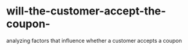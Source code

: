 # will-the-customer-accept-the-coupon-
analyzing factors that influence whether a customer accepts a coupon 
